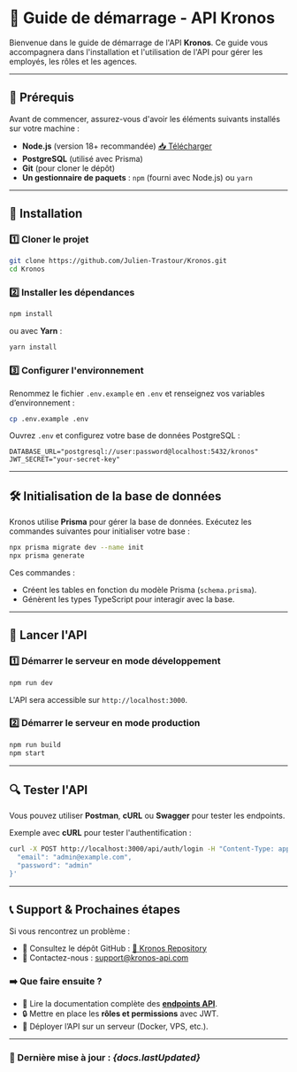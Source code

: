 # 🚀 Guide de démarrage - API Kronos

Bienvenue dans le guide de démarrage de l'API **Kronos**. Ce guide vous accompagnera dans l'installation et l'utilisation de l'API pour gérer les employés, les rôles et les agences.

---

## 📌 Prérequis

Avant de commencer, assurez-vous d'avoir les éléments suivants installés sur votre machine :

- **Node.js** (version 18+ recommandée) [📥 Télécharger](https://nodejs.org/)
- **PostgreSQL** (utilisé avec Prisma)
- **Git** (pour cloner le dépôt)
- **Un gestionnaire de paquets** : `npm` (fourni avec Node.js) ou `yarn`

---

## 📂 Installation

### 1️⃣ Cloner le projet
```sh
git clone https://github.com/Julien-Trastour/Kronos.git
cd Kronos
```

### 2️⃣ Installer les dépendances
```sh
npm install
```
ou avec **Yarn** :
```sh
yarn install
```

### 3️⃣ Configurer l'environnement
Renommez le fichier `.env.example` en `.env` et renseignez vos variables d’environnement :
```sh
cp .env.example .env
```
Ouvrez `.env` et configurez votre base de données PostgreSQL :
```
DATABASE_URL="postgresql://user:password@localhost:5432/kronos"
JWT_SECRET="your-secret-key"
```

---

## 🛠 Initialisation de la base de données

Kronos utilise **Prisma** pour gérer la base de données. Exécutez les commandes suivantes pour initialiser votre base :

```sh
npx prisma migrate dev --name init
npx prisma generate
```

Ces commandes :
- Créent les tables en fonction du modèle Prisma (`schema.prisma`).
- Génèrent les types TypeScript pour interagir avec la base.

---

## 🚀 Lancer l'API

### 1️⃣ Démarrer le serveur en mode développement
```sh
npm run dev
```
L'API sera accessible sur `http://localhost:3000`.

### 2️⃣ Démarrer le serveur en mode production
```sh
npm run build
npm start
```

---

## 🔍 Tester l'API

Vous pouvez utiliser **Postman**, **cURL** ou **Swagger** pour tester les endpoints.

Exemple avec **cURL** pour tester l'authentification :
```sh
curl -X POST http://localhost:3000/api/auth/login -H "Content-Type: application/json" -d '{
  "email": "admin@example.com",
  "password": "admin"
}'
```

---

## 📞 Support & Prochaines étapes

Si vous rencontrez un problème :
- 📂 Consultez le dépôt GitHub : [🔗 Kronos Repository](https://github.com/Julien-Trastour/Kronos)
- 📧 Contactez-nous : support@kronos-api.com

### ➡️ **Que faire ensuite ?**
- 📖 Lire la documentation complète des **[endpoints API](../api/overview)**.
- 🔒 Mettre en place les **rôles et permissions** avec JWT.
- 🚀 Déployer l’API sur un serveur (Docker, VPS, etc.).

---

### 📌 Dernière mise à jour : _{docs.lastUpdated}_
